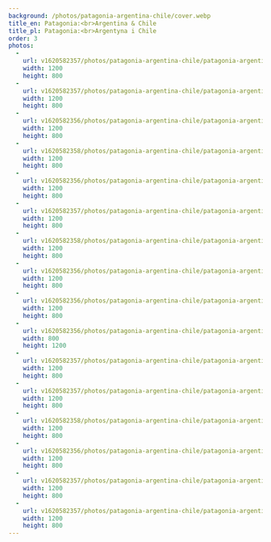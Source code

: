 ```yaml
---
background: /photos/patagonia-argentina-chile/cover.webp
title_en: Patagonia:<br>Argentina & Chile
title_pl: Patagonia:<br>Argentyna i Chile
order: 3
photos:
  -
    url: v1620582357/photos/patagonia-argentina-chile/patagonia-argentina-chile-9_qw7qaw.jpg
    width: 1200
    height: 800
  -
    url: v1620582357/photos/patagonia-argentina-chile/patagonia-argentina-chile-12_g38cmj.jpg
    width: 1200
    height: 800
  -
    url: v1620582356/photos/patagonia-argentina-chile/patagonia-argentina-chile-3_xstjs7.jpg
    width: 1200
    height: 800
  -
    url: v1620582358/photos/patagonia-argentina-chile/patagonia-argentina-chile-4_f6esvm.jpg
    width: 1200
    height: 800
  -
    url: v1620582356/photos/patagonia-argentina-chile/patagonia-argentina-chile-5_xleyqq.jpg
    width: 1200
    height: 800
  -
    url: v1620582357/photos/patagonia-argentina-chile/patagonia-argentina-chile-13_idwerk.jpg
    width: 1200
    height: 800
  -
    url: v1620582358/photos/patagonia-argentina-chile/patagonia-argentina-chile-14_efs72t.jpg
    width: 1200
    height: 800
  -
    url: v1620582356/photos/patagonia-argentina-chile/patagonia-argentina-chile-6_i3ywky.jpg
    width: 1200
    height: 800
  -
    url: v1620582356/photos/patagonia-argentina-chile/patagonia-argentina-chile-7_ium924.jpg
    width: 1200
    height: 800
  -
    url: v1620582356/photos/patagonia-argentina-chile/patagonia-argentina-chile-8_eplu1q.jpg
    width: 800
    height: 1200
  -
    url: v1620582357/photos/patagonia-argentina-chile/patagonia-argentina-chile-10_efqkcm.jpg
    width: 1200
    height: 800
  -
    url: v1620582357/photos/patagonia-argentina-chile/patagonia-argentina-chile-11_hlfp6o.jpg
    width: 1200
    height: 800
  -
    url: v1620582358/photos/patagonia-argentina-chile/patagonia-argentina-chile-1_ieg3y1.jpg
    width: 1200
    height: 800
  -
    url: v1620582356/photos/patagonia-argentina-chile/patagonia-argentina-chile-2_f5pwzf.jpg
    width: 1200
    height: 800
  -
    url: v1620582357/photos/patagonia-argentina-chile/patagonia-argentina-chile-15_fox0tn.jpg
    width: 1200
    height: 800
  -
    url: v1620582357/photos/patagonia-argentina-chile/patagonia-argentina-chile-16_lzrbam.jpg
    width: 1200
    height: 800
---
```

